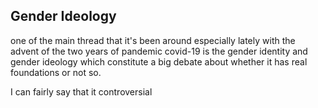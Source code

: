 ## Gender Ideology
<p>one of the main thread that it's been around especially lately with the advent of the two years of pandemic covid-19 is the gender identity and gender ideology which constitute a big debate about whether it has real foundations or not so.<p>
<p>I can fairly say that it controversial</p>

